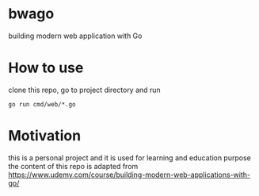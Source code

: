 # bwago
building modern web application with Go

# How to use

clone this repo, go to project directory and run

```
go run cmd/web/*.go
```

# Motivation

this is a personal project and it is used for learning and education purpose
the content of this repo is adapted from https://www.udemy.com/course/building-modern-web-applications-with-go/
